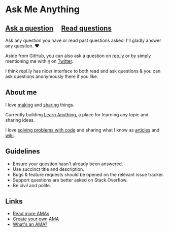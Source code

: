 # Ask Me Anything

## [Ask a question](../../issues/new) &nbsp;&nbsp;&nbsp; [Read questions](../../issues?q=is%3Aissue+is%3Aclosed+sort%3Aupdated-desc)

Ask any question you have or read past questions asked. I'll gladly answer any question. ♥️

Aside from GitHub, you can also ask a question on [rep.ly](https://rep.ly/nikitavoloboev) or by simply mentioning me with `@` on [Twitter](https://twitter.com/nikitavoloboev).

I think repl.ly has nicer interface to both read and ask questions & you can ask questions anonymously there if you like.

## About me

I love [making](https://nikitavoloboev.xyz/projects/) and [sharing](https://wiki.nikitavoloboev.xyz/sharing) things.

Currently building [Learn Anything](https://learn-anything.xyz), a place for learning any topic and sharing ideas.

I love [solving problems with code](https://wiki.nikitavoloboev.xyz/sharing/my-github) and sharing what I know as [articles](https://wiki.nikitavoloboev.xyz/sharing/my-articles) and [wiki](https://wiki.nikitavoloboev.xyz).

## Guidelines

- Ensure your question hasn't already been answered.
- Use succinct title and description.
- Bugs & feature requests should be opened on the relevant issue tracker.
- Support questions are better asked on Stack Overflow.
- Be civil and polite.

## Links

- [Read more AMAs](https://github.com/sindresorhus/amas)
- [Create your own AMA](https://github.com/sindresorhus/amas/blob/master/create-ama.md)
- [What's an AMA?](https://en.wikipedia.org/wiki/Reddit#IAmA_and_AMA)
